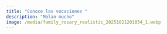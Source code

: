 ```yaml
---
title: "Conoce las vocaciones "
description: "Molan mucho"
image: /media/family_rosary_realistic_20251021201854_1.webp
---
```

